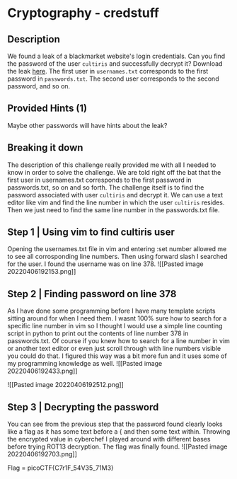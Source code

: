 # Cryptography - credstuff
## Description
We found a leak of a blackmarket website's login credentials. Can you find the password of the user `cultiris` and successfully decrypt it? Download the leak [here](https://artifacts.picoctf.net/c/534/leak.tar). The first user in `usernames.txt` corresponds to the first password in `passwords.txt`. The second user corresponds to the second password, and so on.

## Provided Hints (1)
Maybe other passwords will have hints about the leak?

## Breaking it down
The description of this challenge really provided me with all I needed to know in order to solve the challenge. We are told right off the bat that the first user in usernames.txt corresponds to the first password in passwords.txt, so on and so forth. The challenge itself is to find the password associated with user `cultiris` and decrypt it. We can use a text editor like vim and find the line number in which the user `cultiris` resides. Then we just need to find the same line number in the passwords.txt file.

## Step 1 | Using vim to find cultiris user
Opening the usernames.txt file in vim and entering  :set number allowed me to see all corrosponding line numbers. Then using forward slash I searched for the user. I found the username was on line 378. 
![[Pasted image 20220406192153.png]]

## Step 2 | Finding password on line 378
As I have done some programming before I have many template scripts sitting around for when I need them. I wasnt 100% sure how to search for a specific line number in vim so I thought I would use a simple line counting script in python to print out the contents of line number 378 in passwords.txt. Of course if you knew how to search for a line number in vim or another text editor or even just scroll through with line numbers visible you could do that. I figured this way was a bit more fun and it uses some of my programming knowledge as well.
![[Pasted image 20220406192433.png]]

![[Pasted image 20220406192512.png]]

## Step 3 | Decrypting the password
You can see from the previous step that the password found clearly looks like a flag as it has some text before a {  and then some text within. Throwing the encrypted value in cyberchef I played around with different bases before trying ROT13 decryption. The flag was finally found.
![[Pasted image 20220406192703.png]]


Flag = picoCTF{C7r1F_54V35_71M3}